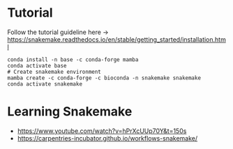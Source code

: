 # Tutorial
Follow the tutorial guideline here -> https://snakemake.readthedocs.io/en/stable/getting_started/installation.html

```
conda install -n base -c conda-forge mamba
conda activate base
# Create snakemake environment
mamba create -c conda-forge -c bioconda -n snakemake snakemake
conda activate snakemake
```

# Learning Snakemake

* https://www.youtube.com/watch?v=hPrXcUUp70Y&t=150s
* https://carpentries-incubator.github.io/workflows-snakemake/
